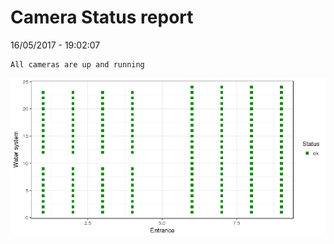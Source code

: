 Camera Status report
================
16/05/2017 - 19:02:07

    All cameras are up and running

![](camreport_files/figure-markdown_github/unnamed-chunk-2-1.png)
